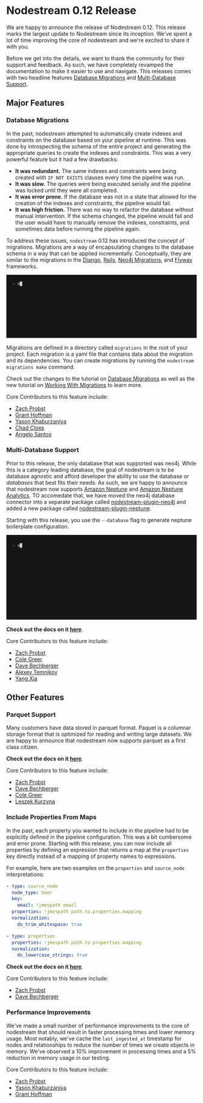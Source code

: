 # Nodestream 0.12 Release

We are happy to announce the release of Nodestream 0.12. 
This release marks the largest update to Nodestream since its inception. 
We've spent a lot of time improving the core of nodestream and we're excited to share it with you.

Before we get into the details, we want to thank the community for their support and feedback. 
As such, we have completely revamped the documentation to make it easier to use and navigate.
This releases comes with two headline features [Database Migrations](#database-migrations) and [Multi-Database Support](#multi-database-support).

## Major Features

### Database Migrations 

In the past, nodestream attempted to automatically create indexes and constraints on the database based on your pipeline at runtime.
This was done by introspecting the schema of the entire project and generating the appropriate queries to create the indexes and constraints.
This was a very powerful feature but it had a few drawbacks:
- **It was redundant.** The same indexes and constraints were being created with `IF NOT EXISTS` clauses every time the pipeline was run.
- **It was slow.** The queries were being executed serially and the pipeline was locked until they were all completed.
- **It was error prone.** If the database was not in a state that allowed for the creation of the indexes and constraints, the pipeline would fail.
- **It was high friction.** There was no way to refactor the database without manual intervention. If the schema changed, the pipeline would fail and the user would have to manually remove the indexes, constraints, and sometimes data before running the pipeline again.

To address these issues, `nodestream` 0.12 has introduced the concept of migrations.
Migrations are a way of encapsulating changes to the database schema in a way that can be applied incrementally. 
Conceptually, they are similar to the migrations in the [Django](https://docs.djangoproject.com/en/5.0/topics/migrations/), [Rails](https://guides.rubyonrails.org/v3.2/migrations.html), [Neo4j Migrations](https://neo4j.com/labs/neo4j-migrations/2.0/), and [Flyway](https://documentation.red-gate.com/fd/migrations-184127470.html) frameworks.

![Database Migrations](./migrations.gif)

Migrations are defined in a directory called `migrations` in the root of your project.
Each migration is a yaml file that contains data about the migration and its dependencies.
You can create migrations by running the `nodestream migrations make` command.

Check out the changes to the tutorial on [Database Migrations](/docs/docs/tutorial-basics/prepare-your-database) as well as the new tutorial on [Working With Migrations](/docs/docs/tutorials-intermediate/working-with-migrations) to learn more.

Core Contributors to this feature include:
- [Zach Probst](https://github.com/zprobst)
- [Grant Hoffman](https://github.com/grantleehoffman)
- [Yason Khaburzaniya](https://github.com/yasonk)
- [Chad Cloes](https://github.com/ccloes)
- [Angelo Santos](https://github.com/angelosantos4)

### Multi-Database Support 

Prior to this release, the only database that was supported was neo4j. 
While this is a category leading database, the goal of nodestream is to be database agnostic and afford developer the ability to use the database or _databases_ that best fits their needs. 
As such, we are happy to announce that nodestream now supports [Amazon Neptune](https://aws.amazon.com/neptune/) and [Amazon Neptune Analytics](https://docs.aws.amazon.com/neptune-analytics/latest/userguide/what-is-neptune-analytics.html).
TO accomedate that, we have moved the neo4j database connector into a separate package called [nodestream-plugin-neo4j](https://pypi.org/project/nodestream-plugin-neo4j/) and added a new package called [nodestream-plugin-neptune](https://pypi.org/project/nodestream-plugin-neptune/).

Starting with this release, you use the `--database` flag to generate neptune boilerplate configuration. 

![Database Migrations](./neptune.gif)

**Check out the docs on it [here](/docs/docs/databases/neptune/)**.

Core Contributors to this feature include:
- [Zach Probst](https://github.com/zprobst)
- [Cole Greer](https://github.com/Cole-Greer)
- [Dave Bechberger](https://github.com/bechbd)
- [Alexey Temnikov](https://github.com/alexey-temnikov)
- [Yang Xia](https://github.com/xiazcy)

## Other Features

### Parquet Support

Many customers have data stored in parquet format. 
Paquet is a columnar storage format that is optimized for reading and writing large datasets.
We are happy to announce that nodestream now supports parquet as a first class citizen.

**Check out the docs on it [here](/docs/docs/reference/extractors/#the-file-extractor-family)**.

Core Contributors to this feature include:
- [Zach Probst](https://github.com/zprobst)
- [Dave Bechberger](https://github.com/bechbd)
- [Cole Greer](https://github.com/Cole-Greer)
- [Leszek Kurzyna](https://github.com/leszek-bq)

### Include Properties From Maps

In the past, each property you wanted to include in the pipeline had to be explicitly defined in the pipeline configuration. 
This was a bit cumbersome and error prone.
Starting with this release, you can now include all properties by defining an expression that returns a map at the `properties` key directly instead of a mapping of property names to expressions.

For example, here are two examples on the `properties` and `source_node` interpretations:

```yaml
- type: source_node
  node_type: User
  key:
    email: !jmespath email
  properties: !jmespath path.to.properties.mapping
  normalization:
    do_trim_whitespace: true
```

```yaml
- type: properties
  properties: !jmespath path.to.properties.mapping
  normalization:
    do_lowercase_strings: true
```

**Check out the docs on it [here](/docs/docs/reference/interpreting)**.

Core Contributors to this feature include:
- [Zach Probst](https://github.com/zprobst)
- [Dave Bechberger](https://github.com/bechbd)

### Performance Improvements

We've made a small number of performance improvements to the core of nodestream that should result in faster processing times and lower memory usage.
Most notably, we've cache the `last_ingested_at` timestamp for nodes and relationships to reduce the number of times we create objects in memory. 
We've observed a 10% improvement in processing times and a 5% reduction in memory usage in our testing.

Core Contributors to this feature include:
- [Zach Probst](https://github.com/zprobst)
- [Yason Khaburzaniya](https://github.com/yasonk)
- [Grant Hoffman](https://github.com/grantleehoffman)
